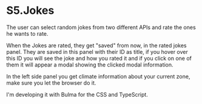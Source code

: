 # S5.Jokes
The user can select random jokes from two different APIs and rate the ones he wants to rate.

When the Jokes are rated, they get "saved" from now, in the rated jokes panel. They are saved in 
this panel with their ID as title, if you hover over this ID you will see the joke and how you rated it 
and if you click on one of them it will appear a modal showing the clicked modal information.

In the left side panel you get climate information about your current zone, make sure you let the browser do it.

I'm developing it with Bulma for the CSS and TypeScript.


